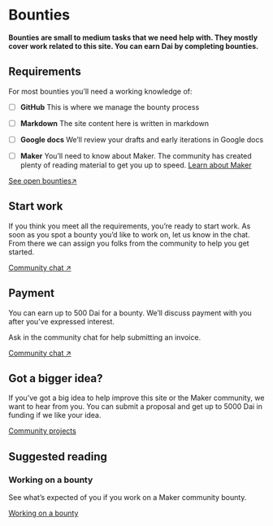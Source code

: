 # Bounties

**Bounties are small to medium tasks that we need help with. They mostly cover work related to this site. You can earn Dai by completing bounties.**

## Requirements
For most bounties you’ll need a working knowledge of:

- [ ] **GitHub**
This is where we manage the bounty process

- [ ] **Markdown**
The site content here is written in markdown

- [ ] **Google docs**
We’ll review your drafts and early iterations in Google docs

- [ ] **Maker**
You’ll need to know about Maker. The community has created plenty of reading material to get you up to speed. [Learn about Maker](/faqs "Maker FAQs")

[See open bounties↗](https://github.com/makerdao/community/projects/2?card_filter_query=label%3A%22help+wanted%22 "To all open bounties")

## Start work
If you think you meet all the requirements, you’re ready to start work. As soon as you spot a bounty you’d like to work on, let us know in the chat. From there we can assign you folks from the community to help you get started.

[Community chat ↗](https://chat.makerdao.com/channel/community-development "Community development chat")


## Payment
You can earn up to 500 Dai for a bounty. We’ll discuss payment with you after you’ve expressed interest.

Ask in the community chat for help submitting an invoice.

[Community chat ↗](https://chat.makerdao.com/channel/community-development "Community development chat")

## Got a bigger idea?
If you’ve got a big idea to help improve this site or the Maker community, we want to hear from you. You can submit a proposal and get up to 5000 Dai in funding if we like your idea.

[Community projects](/community-projects "Community projects")

## Suggested reading
### Working on a bounty
See what’s expected of you if you work on a Maker community bounty.

[Working on a bounty](/bounties/working-on-a-bounty "What you need to know about working on a bounty")
